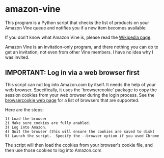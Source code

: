 amazon-vine
===========

This program is a Python script that checks the list of products on your
Amazon Vine queue and notifies you if a new item becomes available.

If you don't know what Amazon Vine is, please read the [Wikipedia page](http://en.wikipedia.org/wiki/Amazon_Vine).

Amazon Vine is an invitation-only program, and there nothing you can do
to get an invitation, not even from other Vine members.  I have no idea
why I was invited.

IMPORTANT: Log in via a web browser first
-----------------------------------------

This script can not log into Amazon.com by itself.  It needs the
help of your web browser.  Specifically, it uses the 'browsercookie'
package to copy the session cookies from your web browser during the
login process.  See the [browsercookie web page](https://pypi.python.org/pypi/browsercookie/)
for a list of browsers that are supported.

Here are the steps:

    1) Load the browser
    2) Make sure cookies are fully enabled.
    3) Log into Amazon.
    4) Quit the browser (this will ensure the cookies are saved to disk)
    5) Launch the script.  Specify the --browser option if you used Chrome

The script will then load the cookies from your browser's cookie file,
and then use those cookies to log into Amazon.com.
